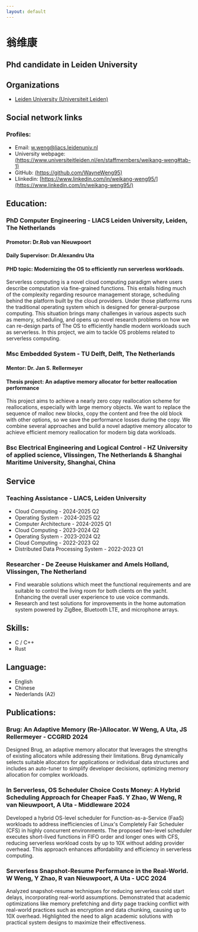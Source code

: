 ```yaml
---
layout: default
---
```


# 翁维康

## Phd candidate in Leiden University

## Organizations
  - [Leiden University (Universiteit Leiden)](https://www.universiteitleiden.nl/en)

## Social network links
### Profiles:
  - Email: w.weng@liacs.leidenuniv.nl
  - University webpage: [(https://www.universiteitleiden.nl/en/staffmembers/weikang-weng#tab-1)](https://www.universiteitleiden.nl/en/staffmembers/weikang-weng#tab-1)
  - GitHub: [(https://github.com/WayneWeng95)](https://github.com/WayneWeng95)
  - Llinkedin: [https://www.linkedin.com/in/weikang-weng95/](https://www.linkedin.com/in/weikang-weng95/)

## Education:
### PhD Computer Engineering - LIACS Leiden University, Leiden, The Netherlands
#### Promotor: Dr.Rob van Nieuwpoort  
#### Daily Supervisor: Dr.Alexandru Uta
#### PHD topic: Modernizing the OS to efficiently run serverless workloads.

Serverless computing is a novel cloud computing paradigm where users describe computation via fine-grained functions. This entails hiding much of the complexity regarding resource management storage, scheduling behind the platform built by the cloud providers. Under those platforms runs the traditional operating system which is designed for general-purpose computing. This situation brings many challenges in various aspects such as memory, scheduling, and opens up novel research problems on how we can re-design parts of The OS to efficiently handle modern workloads such as serverless. In this project, we aim to tackle OS problems related to serverless computing.

### Msc Embedded System - TU Delft, Delft, The Netherlands
#### Mentor: Dr. Jan S. Rellermeyer
#### Thesis project: An adaptive memory allocator for better reallocation performance

This project aims to achieve a nearly zero copy reallocation scheme for reallocations, especially with large memory objects. We want to replace the sequence of malloc new blocks, copy the content and free the old block with other options, so we save the performance losses during the copy. We combine several approaches and build a novel adaptive memory allocator to achieve efficient memory reallocation for modern big data workloads. 


### Bsc Electrical Engineering and Logical Control - HZ University of applied science, Vlissingen, The Netherlands & Shanghai Maritime University, Shanghai, China

## Service
### Teaching Assistance - LIACS, Leiden University
- Cloud Computing - 2024-2025 Q2
- Operating System - 2024-2025 Q2
- Computer Architecture - 2024-2025 Q1
- Cloud Computing - 2023-2024 Q2
- Operating System - 2023-2024 Q2
- Cloud Computing - 2022-2023 Q2
- Distributed Data Processing System - 2022-2023 Q1

### Researcher - De Zeeuse Huiskamer and Amels Holland, Vlissingen, The Netherland 
- Find wearable solutions which meet the functional requirements and are suitable to control the living room for both clients on the yacht. Enhancing the overall user experience to use voice commands.  
- Research and test solutions for improvements in the home automation system powered by ZigBee, Bluetooth LTE, and microphone arrays. 

## Skills:
- C / C++
- Rust

## Language:
- English
- Chinese
- Nederlands (A2)

## Publications:
### Brug: An Adaptive Memory (Re-)Allocator. W Weng, A Uta, JS Rellermeyer - CCGRID 2024
Designed Brug, an adaptive memory allocator that leverages the strengths of existing allocators while addressing their limitations. Brug dynamically selects suitable allocators for applications or individual data structures and includes an auto-tuner to simplify developer decisions, optimizing memory allocation for complex workloads.

### In Serverless, OS Scheduler Choice Costs Money: A Hybrid Scheduling Approach for Cheaper FaaS. Y Zhao, W Weng, R van Nieuwpoort, A Uta - Middleware 2024
Developed a hybrid OS-level scheduler for Function-as-a-Service (FaaS) workloads to address inefficiencies of Linux's Completely Fair Scheduler (CFS) in highly concurrent environments. The proposed two-level scheduler executes short-lived functions in FIFO order and longer ones with CFS, reducing serverless workload costs by up to 10X without adding provider overhead. This approach enhances affordability and efficiency in serverless computing.

### Serverless Snapshot-Resume Performance in the Real-World. W Weng, Y Zhao, R van Nieuwpoort, A Uta - UCC 2024
Analyzed snapshot-resume techniques for reducing serverless cold start delays, incorporating real-world assumptions. Demonstrated that academic optimizations like memory prefetching and dirty page tracking conflict with real-world practices such as encryption and data chunking, causing up to 10X overhead. Highlighted the need to align academic solutions with practical system designs to maximize their effectiveness.
